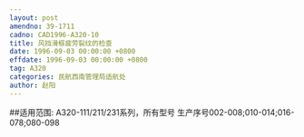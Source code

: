 ```yaml
---
layout: post
amendno: 39-1711
cadno: CAD1996-A320-10
title: 风挡滑框疲劳裂纹的检查
date: 1996-09-03 00:00:00 +0800
effdate: 1996-09-03 00:00:00 +0800
tag: A320
categories: 民航西南管理局适航处
author: 赵阳
---
```


##适用范围:
A320-111/211/231系列，所有型号 生产序号002-008;010-014;016-078;080-098

